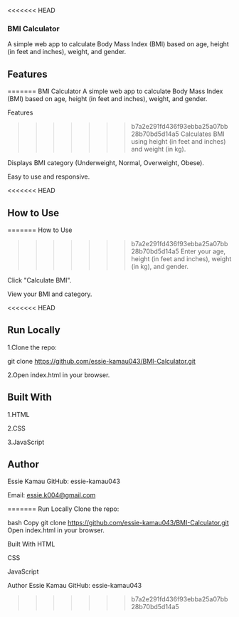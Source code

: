 <<<<<<< HEAD
### BMI Calculator
A simple web app to calculate Body Mass Index (BMI) based on age, height (in feet and inches), weight, and gender.

## Features
=======
BMI Calculator
A simple web app to calculate Body Mass Index (BMI) based on age, height (in feet and inches), weight, and gender.

Features
>>>>>>> b7a2e291fd436f93ebba25a07bb28b70bd5d14a5
Calculates BMI using height (in feet and inches) and weight (in kg).

Displays BMI category (Underweight, Normal, Overweight, Obese).

Easy to use and responsive.

<<<<<<< HEAD
## How to Use
=======
How to Use
>>>>>>> b7a2e291fd436f93ebba25a07bb28b70bd5d14a5
Enter your age, height (in feet and inches), weight (in kg), and gender.

Click "Calculate BMI".

View your BMI and category.

<<<<<<< HEAD
## Run Locally
1.Clone the repo:

git clone https://github.com/essie-kamau043/BMI-Calculator.git

2.Open index.html in your browser.

## Built With
1.HTML

2.CSS

3.JavaScript

## Author
Essie Kamau
GitHub: essie-kamau043

Email: essie.k004@gmail.com

=======
Run Locally
Clone the repo:

bash
Copy
git clone https://github.com/essie-kamau043/BMI-Calculator.git
Open index.html in your browser.

Built With
HTML

CSS

JavaScript

Author
Essie Kamau
GitHub: essie-kamau043

>>>>>>> b7a2e291fd436f93ebba25a07bb28b70bd5d14a5
